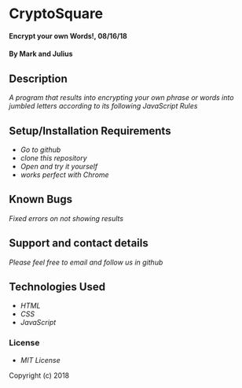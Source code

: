 # CryptoSquare

#### Encrypt your own Words!, 08/16/18

#### By Mark and Julius

## Description

_A program that results into encrypting your own phrase or words into jumbled letters according to its following JavaScript Rules_

## Setup/Installation Requirements

* _Go to github_
* _clone this repository_
* _Open and try it yourself_
* _works perfect with Chrome_

## Known Bugs

_Fixed errors on not showing results_

## Support and contact details

_Please feel free to email and follow us in github_

## Technologies Used

* _HTML_
* _CSS_
* _JavaScript_

### License

* _MIT License_

Copyright (c) 2018
